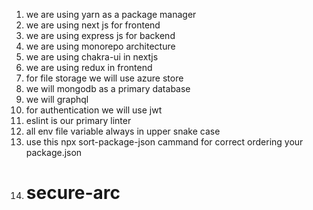 1. we are using yarn as a package manager
2. we are using next js for frontend
3. we are using express js for backend
4. we are using monorepo architecture
5. we are using chakra-ui in nextjs
6. we are using redux in frontend
7. for file storage we will use azure store
8. we will mongodb as a primary database
9. we will graphql 
10. for authentication we will use jwt
11. eslint is our primary linter
12. all env file variable always in upper snake case
13. use this npx sort-package-json cammand for correct ordering your package.json
14. # secure-arc
